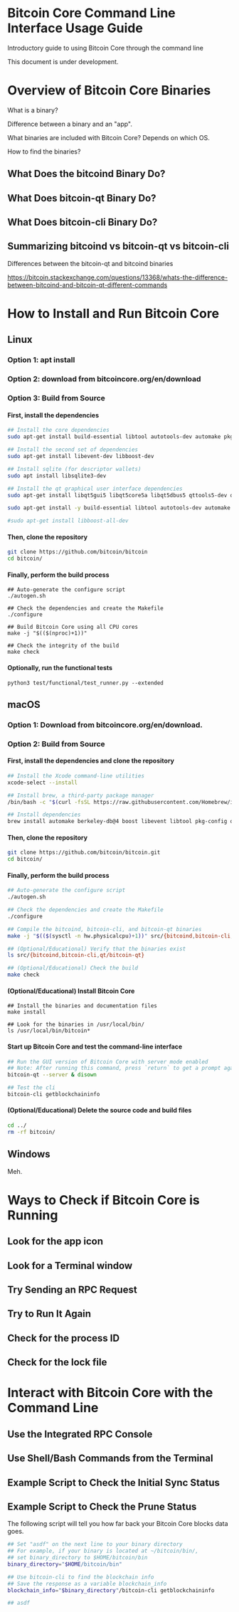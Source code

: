 # Bitcoin Core Command Line Interface Usage Guide
Introductory guide to using Bitcoin Core through the command line

This document is under development.

# Overview of Bitcoin Core Binaries

What is a binary?

Difference between a binary and an "app".

What binaries are included with Bitcoin Core? Depends on which OS.

How to find the binaries?

## What Does the bitcoind Binary Do?

## What Does bitcoin-qt Binary Do?

## What Does bitcoin-cli Binary Do?

## Summarizing bitcoind vs bitcoin-qt vs bitcoin-cli

Differences between the bitcoin-qt and bitcoind binaries

https://bitcoin.stackexchange.com/questions/13368/whats-the-difference-between-bitcoind-and-bitcoin-qt-different-commands

# How to Install and Run Bitcoin Core

## Linux

### Option 1: apt install

### Option 2: download from bitcoincore.org/en/download

### Option 3: Build from Source

#### First, install the dependencies

```bash
## Install the core dependencies
sudo apt-get install build-essential libtool autotools-dev automake pkg-config bsdmainutils python3

## Install the second set of dependencies
sudo apt-get install libevent-dev libboost-dev

## Install sqlite (for descriptor wallets)
sudo apt install libsqlite3-dev

## Install the qt graphical user interface dependencies
sudo apt-get install libqt5gui5 libqt5core5a libqt5dbus5 qttools5-dev qttools5-dev-tools

sudo apt-get install -y build-essential libtool autotools-dev automake pkg-config bsdmainutils python3 libevent-dev libboost-dev libsqlite3-dev libqt5gui5 libqt5core5a libqt5dbus5 qttools5-dev qttools5-dev-tools

#sudo apt-get install libboost-all-dev
```

#### Then, clone the repository

```bash
git clone https://github.com/bitcoin/bitcoin
cd bitcoin/
```

#### Finally, perform the build process

```
## Auto-generate the configure script
./autogen.sh

## Check the dependencies and create the Makefile
./configure

## Build Bitcoin Core using all CPU cores
make -j "$(($(nproc)+1))"

## Check the integrity of the build
make check
```

#### Optionally, run the functional tests

```
python3 test/functional/test_runner.py --extended
```

## macOS

### Option 1: Download from bitcoincore.org/en/download.

### Option 2: Build from Source

#### First, install the dependencies and clone the repository

```bash
## Install the Xcode command-line utilities
xcode-select --install

## Install brew, a third-party package manager
/bin/bash -c "$(curl -fsSL https://raw.githubusercontent.com/Homebrew/install/HEAD/install.sh)"

## Install dependencies
brew install automake berkeley-db@4 boost libevent libtool pkg-config qrencode qt@5
```

#### Then, clone the repository
```bash
git clone https://github.com/bitcoin/bitcoin.git
cd bitcoin/
```

#### Finally, perform the build process

```bash
## Auto-generate the configure script
./autogen.sh

## Check the dependencies and create the Makefile
./configure

## Compile the bitcoind, bitcoin-cli, and bitcoin-qt binaries 
make -j "$(($(sysctl -n hw.physicalcpu)+1))" src/{bitcoind,bitcoin-cli,qt/bitcoin-qt}

## (Optional/Educational) Verify that the binaries exist
ls src/{bitcoind,bitcoin-cli,qt/bitcoin-qt}

## (Optional/Educational) Check the build
make check
```

#### (Optional/Educational) Install Bitcoin Core

```
## Install the binaries and documentation files
make install

## Look for the binaries in /usr/local/bin/
ls /usr/local/bin/bitcoin*
```

#### Start up Bitcoin Core and test the command-line interface

```bash
## Run the GUI version of Bitcoin Core with server mode enabled
## Note: After running this command, press `return` to get a prompt again.
bitcoin-qt --server & disown

## Test the cli
bitcoin-cli getblockchaininfo
```

#### (Optional/Educational) Delete the source code and build files

```bash
cd ../
rm -rf bitcoin/
```

## Windows

Meh.

# Ways to Check if Bitcoin Core is Running

## Look for the app icon

## Look for a Terminal window

## Try Sending an RPC Request

## Try to Run It Again

## Check for the process ID

## Check for the lock file

# Interact with Bitcoin Core with the Command Line

## Use the Integrated RPC Console

## Use Shell/Bash Commands from the Terminal

## Example Script to Check the Initial Sync Status

## Example Script to Check the Prune Status

The following script will tell you how far back your Bitcoin Core blocks data goes.
```bash
## Set "asdf" on the next line to your binary directory
## For example, if your binary is located at ~/bitcoin/bin/,
## set binary_directory to $HOME/bitcoin/bin
binary_directory="$HOME/bitcoin/bin"

## Use bitcoin-cli to find the blockchain info
## Save the response as a variable blockchain_info
blockchain_info="$binary_directory"/bitcoin-cli getblockchaininfo

## asdf

```
